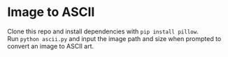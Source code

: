 # Image to ASCII

Clone this repo and install dependencies with `pip install pillow`.  
Run `python ascii.py` and input the image path and size when prompted to convert an image to ASCII art.  